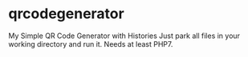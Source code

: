 # qrcodegenerator
My Simple QR Code Generator with Histories
Just park all files in your working directory and run it. Needs at least PHP7.
